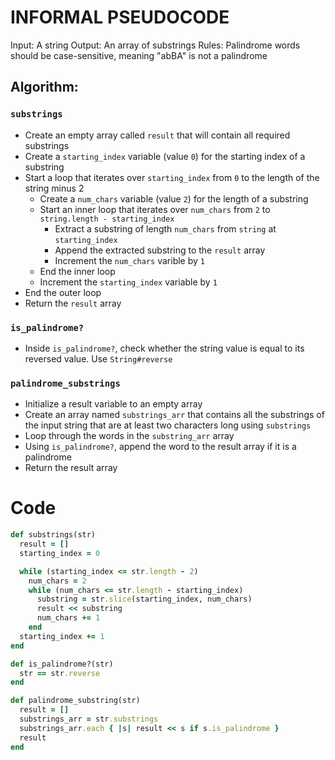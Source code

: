 # INFORMAL PSEUDOCODE

Input: A string
Output: An array of substrings
Rules: Palindrome words should be case-sensitive, meaning "abBA" is not a palindrome

## Algorithm:
### `substrings`
* Create an empty array called `result` that will contain all required substrings
* Create a `starting_index` variable (value `0`) for the starting index of a substring
* Start a loop that iterates over `starting_index` from `0` to the length of the string minus 2
  - Create a `num_chars` variable (value `2`) for the length of a substring
  - Start an inner loop that iterates over `num_chars` from `2` to `string.length - starting_index`
    * Extract a substring of length `num_chars` from `string` at `starting_index`
    * Append the extracted substring to the `result` array
    * Increment the `num_chars` varible by `1`
  - End the inner loop
  - Increment the `starting_index` variable by `1`
* End the outer loop
* Return the `result` array

### `is_palindrome?`
* Inside `is_palindrome?`, check whether the string value is equal to its reversed value. Use `String#reverse`

### `palindrome_substrings`
* Initialize a result variable to an empty array
* Create an array named `substrings_arr` that contains all the substrings of the input string that are at least two characters long using `substrings`
* Loop through the words in the `substring_arr` array
* Using `is_palindrome?`, append the word to the result array if it is a palindrome
* Return the result array

# Code
```ruby
def substrings(str)
  result = []
  starting_index = 0

  while (starting_index <= str.length - 2)
    num_chars = 2
    while (num_chars <= str.length - starting_index)
      substring = str.slice(starting_index, num_chars)
      result << substring
      num_chars += 1
    end
  starting_index += 1
end

def is_palindrome?(str)
  str == str.reverse
end

def palindrome_substring(str)
  result = []
  substrings_arr = str.substrings
  substrings_arr.each { |s| result << s if s.is_palindrome }
  result
end
```